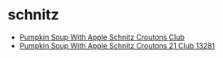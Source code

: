 # schnitz

 * [Pumpkin Soup With Apple Schnitz Croutons Club](../../index/p/pumpkin-soup-with-apple-schnitz-croutons-21-club-13281.json)
 * [Pumpkin Soup With Apple Schnitz Croutons 21 Club 13281](../../index/p/pumpkin-soup-with-apple-schnitz-croutons-21-club-13281.json)
